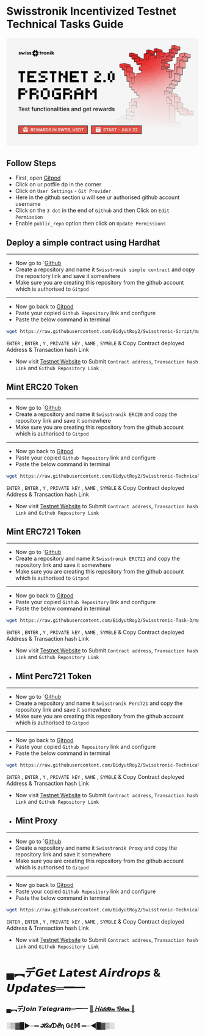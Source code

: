 # Swisstronik Incentivized Testnet Technical Tasks Guide

<p align="center">
<img src='https://github.com/BidyutRoy2/Swisstronik-Testnet/blob/main/image.jpg' width='700'>
</p>


## Follow Steps

- First, open [Gitpod](https://gitpod.io/workspaces)
- Click on ur potfile dp in the corner
- Click on `User Settings` - `Git Provider`
- Here in the github section u will see ur authorised github account username
- Click on the `3 dot` in the end of `Github` and then Click on `Edit Permission`
- Enable `public_repo` option then click on `Update Permissions`


## Deploy a simple contract using Hardhat
---
- Now go to `[Github](https://github.com)
- Create a repository and name it `Swisstronik simple contract` and copy the repository link and save it somewhere
- Make sure you are creating this repository from the github account which is authorised to `Gitpod`
---
- Now go back to [Gitpod](https://gitpod.io/workspaces)
- Paste your copied `Github Repository` link and configure
- Paste the below command in terminal
```bash
wget https://raw.githubusercontent.com/BidyutRoy2/Swisstronic-Script/main/simple-contract.sh && chmod +x simple-contract.sh && ./simple-contract.sh
```
`ENTER` , `ENTER` , `Y` , `PRIVATE kEY` , `NAME` , `SYMBLE` & Copy Contract deployed Address & Transaction hash Link

- Now visit [Testnet Website](https://www.swisstronik.com/testnet2/dashboard) to Submit `Contract address`, `Transaction hash Link` and `Github Repository Link`



## Mint ERC20 Token
---
- Now go to `[Github](https://github.com)
- Create a repository and name it `Swisstronik ERC20` and copy the repository link and save it somewhere
- Make sure you are creating this repository from the github account which is authorised to `Gitpod`
---
- Now go back to [Gitpod](https://gitpod.io/workspaces)
- Paste your copied `Github Repository` link and configure
- Paste the below command in terminal
```bash
wget https://raw.githubusercontent.com/BidyutRoy2/Swisstronic-Technical-All-Tasks/main/erc20-token.sh && chmod +x erc20-token.sh && ./erc20-token.sh
```
`ENTER` , `ENTER` , `Y` , `PRIVATE kEY` , `NAME` , `SYMBLE` & Copy Contract deployed Address & Transaction hash Link

- Now visit [Testnet Website](https://www.swisstronik.com/testnet2/dashboard) to Submit `Contract address`, `Transaction hash Link` and `Github Repository Link`


## Mint ERC721 Token
---
- Now go to `[Github](https://github.com)
- Create a repository and name it `Swisstronik ERC721` and copy the repository link and save it somewhere
- Make sure you are creating this repository from the github account which is authorised to `Gitpod`
---
- Now go back to [Gitpod](https://gitpod.io/workspaces)
- Paste your copied `Github Repository` link and configure
- Paste the below command in terminal
```bash
wget https://raw.githubusercontent.com/BidyutRoy2/Swisstronic-Task-3/main/erc721.sh && chmod +x erc721.sh && ./erc721.sh
```
`ENTER` , `ENTER` , `Y` , `PRIVATE kEY` , `NAME` , `SYMBLE` & Copy Contract deployed Address & Transaction hash Link

- Now visit [Testnet Website](https://www.swisstronik.com/testnet2/dashboard) to Submit `Contract address`, `Transaction hash Link` and `Github Repository Link`

- ## Mint Perc721 Token
---
- Now go to `[Github](https://github.com)
- Create a repository and name it `Swisstronik Perc721` and copy the repository link and save it somewhere
- Make sure you are creating this repository from the github account which is authorised to `Gitpod`
---
- Now go back to [Gitpod](https://gitpod.io/workspaces)
- Paste your copied `Github Repository` link and configure
- Paste the below command in terminal
```bash
wget https://raw.githubusercontent.com/BidyutRoy2/Swisstronic-Technical-All-Tasks/main/perc721.sh && chmod +x perc721.sh && ./perc721.sh
```
`ENTER` , `ENTER` , `Y` , `PRIVATE kEY` , `NAME` , `SYMBLE` & Copy Contract deployed Address & Transaction hash Link

- Now visit [Testnet Website](https://www.swisstronik.com/testnet2/dashboard) to Submit `Contract address`, `Transaction hash Link` and `Github Repository Link`

- ## Mint Proxy
---
- Now go to `[Github](https://github.com)
- Create a repository and name it `Swisstronik Proxy` and copy the repository link and save it somewhere
- Make sure you are creating this repository from the github account which is authorised to `Gitpod`
---
- Now go back to [Gitpod](https://gitpod.io/workspaces)
- Paste your copied `Github Repository` link and configure
- Paste the below command in terminal
```bash
wget https://raw.githubusercontent.com/BidyutRoy2/Swisstronic-Technical-All-Tasks/main/proxy.sh && chmod +x proxy.sh && ./proxy.sh
```
`ENTER` , `ENTER` , `Y` , `PRIVATE kEY` , `NAME` , `SYMBLE` & Copy Contract deployed Address & Transaction hash Link

- Now visit [Testnet Website](https://www.swisstronik.com/testnet2/dashboard) to Submit `Contract address`, `Transaction hash Link` and `Github Repository Link`


# ▄︻デ𝙂𝙚𝙩 𝙇𝙖𝙩𝙚𝙨𝙩 𝘼𝙞𝙧𝙙𝙧𝙤𝙥𝙨 & 𝙐𝙥𝙙𝙖𝙩𝙚𝙨═━一

### ▄︻デ𝙅𝙤𝙞𝙣 𝙏𝙚𝙡𝙚𝙜𝙧𝙖𝙢═━一 [🎀  𝐻𝒾𝒹𝒹𝑒𝓃 𝒢𝑒𝓂  🎀](https://t.me/hiddengemnews) 

### ░▒▓█►─═  𝓗𝓲𝒹ᗪ𝓔η Ǥέ𝕄 ═─◄█▓▒░

